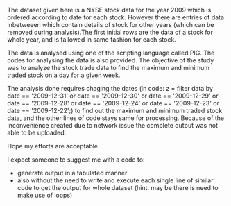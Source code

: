 The dataset given here is a NYSE stock data for the year 2009 which is ordered according to date for each stock. However there are entries of data inbetweeen which contain details of stock for other years (which can be removed during analysis).The first initial rows are the data of a stock for whole year, and is fallowed in same fashion for each stock.

The data is analysed using one of the scripting language called PIG.
The codes for analysing the data is also provided.
The objective of the study was to analyze the stock trade data to find the maximum and minimum traded stock on a day for a given week. 

The analysis done requires chaging the dates (in code: z = filter data by date == '2009-12-31' or date == '2009-12-30' or date == '2009-12-29' or date == '2009-12-28' or date == '2009-12-24' or date == '2009-12-23' or date == '2009-12-22';) to find out the maximum and minimum traded stock data, and the other lines of code stays same for processing. Because of the inconvenience created due to network issue the complete output was not able to be uploaded. 

Hope my efforts are acceptable.

I expect someone to suggest me with a code to:

- generate output in a tabulated manner 
- also without the need to write and execute each single line of similar code to get the output for whole dataset 
(hint: may be there is need to make use of loops) 
